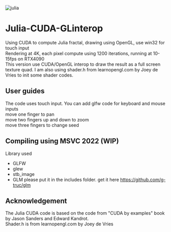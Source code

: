 
![julia](https://github.com/user-attachments/assets/dc2c089b-eff8-4fb5-85a1-ffde85dc4302)

# Julia-CUDA-GLinterop
Using CUDA to compute Julia fractal, drawing using OpenGL, use win32 for touch input <br />
Rendering at 4K, each pixel compute using 1200 iterations, running at 10-15fps on RTX4090 <br />
This version use CUDA/OpenGL interop to draw the result as a full screen texture quad. I am also using shader.h from learnopengl.com by Joey de Vries to init some shader codes.

## User guides
The code uses touch input.  You can add glfw code for keyboard and mouse inputs <br />
move one finger to pan <br />
move two fingers up and down to zoom <br />
move three fingers to change seed <br/>


## Compiling using MSVC 2022 (WIP)
Library used
- GLFW
- glew
- stb_image
- GLM please put it in the includes folder. get it here https://github.com/g-truc/glm


## Acknowledgement
The Julia CUDA code is based on the code from "CUDA by examples" book by Jason Sanders and Edward Kandrot.<br/>
Shader.h is from learnopengl.com by Joey de Vries
